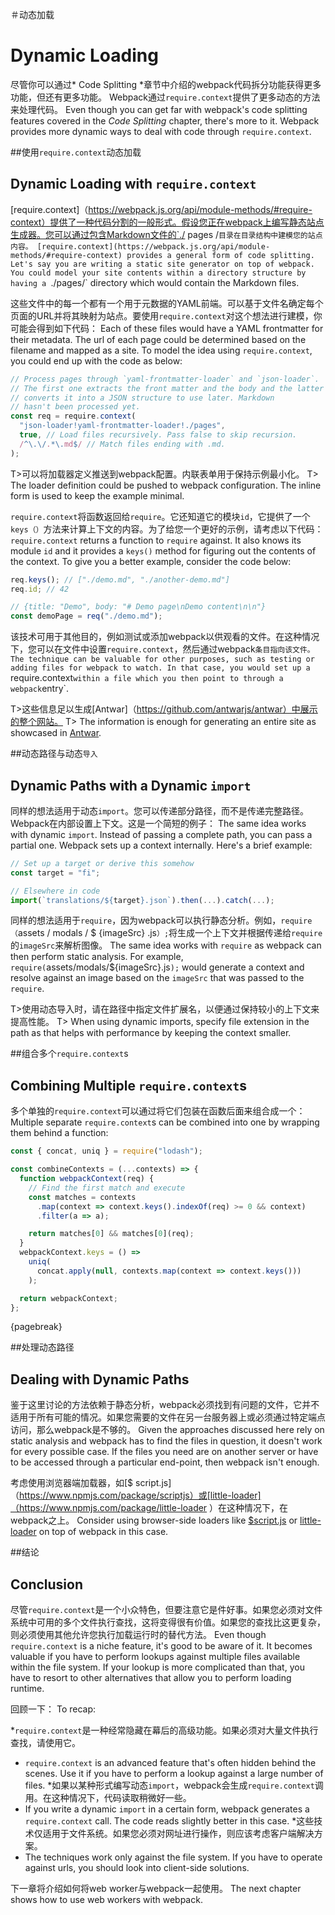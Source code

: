 ＃动态加载
# Dynamic Loading

尽管你可以通过* Code Splitting *章节中介绍的webpack代码拆分功能获得更多功能，但还有更多功能。 Webpack通过`require.context`提供了更多动态的方法来处理代码。
Even though you can get far with webpack's code splitting features covered in the *Code Splitting* chapter, there's more to it. Webpack provides more dynamic ways to deal with code through `require.context`.

##使用`require.context`动态加载
## Dynamic Loading with `require.context`

[require.context]（https://webpack.js.org/api/module-methods/#require-context）提供了一种代码分割的一般形式。假设您正在webpack上编写静态站点生成器。您可以通过包含Markdown文件的`./ pages /`目录在目录结构中建模您的站点内容。
[require.context](https://webpack.js.org/api/module-methods/#require-context) provides a general form of code splitting. Let's say you are writing a static site generator on top of webpack. You could model your site contents within a directory structure by having a `./pages/` directory which would contain the Markdown files.

这些文件中的每一个都有一个用于元数据的YAML前端。可以基于文件名确定每个页面的URL并将其映射为站点。要使用`require.context`对这个想法进行建模，你可能会得到如下代码：
Each of these files would have a YAML frontmatter for their metadata. The url of each page could be determined based on the filename and mapped as a site. To model the idea using `require.context`, you could end up with the code as below:

```javascript
// Process pages through `yaml-frontmatter-loader` and `json-loader`.
// The first one extracts the front matter and the body and the latter
// converts it into a JSON structure to use later. Markdown
// hasn't been processed yet.
const req = require.context(
  "json-loader!yaml-frontmatter-loader!./pages",
  true, // Load files recursively. Pass false to skip recursion.
  /^\.\/.*\.md$/ // Match files ending with .md.
);
```

T>可以将加载器定义推送到webpack配置。内联表单用于保持示例最小化。
T> The loader definition could be pushed to webpack configuration. The inline form is used to keep the example minimal.

`require.context`将函数返回给`require`。它还知道它的模块`id`，它提供了一个`keys（）`方法来计算上下文的内容。为了给您一个更好的示例，请考虑以下代码：
`require.context` returns a function to `require` against. It also knows its module `id` and it provides a `keys()` method for figuring out the contents of the context. To give you a better example, consider the code below:

```javascript
req.keys(); // ["./demo.md", "./another-demo.md"]
req.id; // 42

// {title: "Demo", body: "# Demo page\nDemo content\n\n"}
const demoPage = req("./demo.md");
```

该技术可用于其他目的，例如测试或添加webpack以供观看的文件。在这种情况下，您可以在文件中设置`require.context`，然后通过webpack`条目指向该文件。
The technique can be valuable for other purposes, such as testing or adding files for webpack to watch. In that case, you would set up a `require.context` within a file which you then point to through a webpack `entry`.

T>这些信息足以生成[Antwar]（https://github.com/antwarjs/antwar）中展示的整个网站。
T> The information is enough for generating an entire site as showcased in [Antwar](https://github.com/antwarjs/antwar).

##动态路径与动态`导入`
## Dynamic Paths with a Dynamic `import`

同样的想法适用于动态`import`。您可以传递部分路径，而不是传递完整路径。 Webpack在内部设置上下文。这是一个简短的例子：
The same idea works with dynamic `import`. Instead of passing a complete path, you can pass a partial one. Webpack sets up a context internally. Here's a brief example:

```javascript
// Set up a target or derive this somehow
const target = "fi";

// Elsewhere in code
import(`translations/${target}.json`).then(...).catch(...);
```

同样的想法适用于`require`，因为webpack可以执行静态分析。例如，`require（`assets / modals / $ {imageSrc} .js`）;`将生成一个上下文并根据传递给`require`的`imageSrc`来解析图像。
The same idea works with `require` as webpack can then perform static analysis. For example, `require(`assets/modals/${imageSrc}.js`);` would generate a context and resolve against an image based on the `imageSrc` that was passed to the `require`.

T>使用动态导入时，请在路径中指定文件扩展名，以便通过保持较小的上下文来提高性能。
T> When using dynamic imports, specify file extension in the path as that helps with performance by keeping the context smaller.

##组合多个`require.context`s
## Combining Multiple `require.context`s

多个单独的`require.context`可以通过将它们包装在函数后面来组合成一个：
Multiple separate `require.context`s can be combined into one by wrapping them behind a function:

```javascript
const { concat, uniq } = require("lodash");

const combineContexts = (...contexts) => {
  function webpackContext(req) {
    // Find the first match and execute
    const matches = contexts
      .map(context => context.keys().indexOf(req) >= 0 && context)
      .filter(a => a);

    return matches[0] && matches[0](req);
  }
  webpackContext.keys = () =>
    uniq(
      concat.apply(null, contexts.map(context => context.keys()))
    );

  return webpackContext;
};
```

{pagebreak}

##处理动态路径
## Dealing with Dynamic Paths

鉴于这里讨论的方法依赖于静态分析，webpack必须找到有问题的文件，它并不适用于所有可能的情况。如果您需要的文件在另一台服务器上或必须通过特定端点访问，那么webpack是不够的。
Given the approaches discussed here rely on static analysis and webpack has to find the files in question, it doesn't work for every possible case. If the files you need are on another server or have to be accessed through a particular end-point, then webpack isn't enough.

考虑使用浏览器端加载器，如[$ script.js]（https://www.npmjs.com/package/scriptjs）或[little-loader]（https://www.npmjs.com/package/little-loader ）在这种情况下，在webpack之上。
Consider using browser-side loaders like [$script.js](https://www.npmjs.com/package/scriptjs) or [little-loader](https://www.npmjs.com/package/little-loader) on top of webpack in this case.

##结论
## Conclusion

尽管`require.context`是一个小众特色，但要注意它是件好事。如果您必须对文件系统中可用的多个文件执行查找，这将变得很有价值。如果您的查找比这更复杂，则必须使用其他允许您执行加载运行时的替代方法。
Even though `require.context` is a niche feature, it's good to be aware of it. It becomes valuable if you have to perform lookups against multiple files available within the file system. If your lookup is more complicated than that, you have to resort to other alternatives that allow you to perform loading runtime.

回顾一下：
To recap:

*`require.context`是一种经常隐藏在幕后的高级功能。如果必须对大量文件执行查找，请使用它。
* `require.context` is an advanced feature that's often hidden behind the scenes. Use it if you have to perform a lookup against a large number of files.
*如果以某种形式编写动态`import`，webpack会生成`require.context`调用。在这种情况下，代码读取稍微好一些。
* If you write a dynamic `import` in a certain form, webpack generates a `require.context` call. The code reads slightly better in this case.
*这些技术仅适用于文件系统。如果您必须对网址进行操作，则应该考虑客户端解决方案。
* The techniques work only against the file system. If you have to operate against urls, you should look into client-side solutions.

下一章将介绍如何将web worker与webpack一起使用。
The next chapter shows how to use web workers with webpack.


